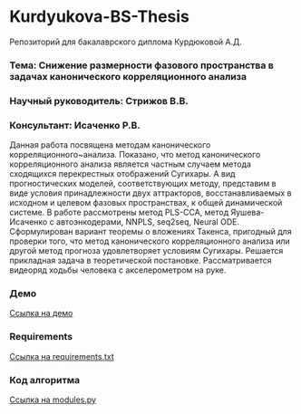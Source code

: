 # Kurdyukova-BS-Thesis
Репозиторий для бакалаврского диплома Курдюковой А.Д.

### Тема: Снижение размерности фазового пространства в задачах канонического корреляционного анализа 

### Научный руководитель: Стрижов В.В.
### Консультант: Исаченко Р.В.

  Данная работа посвящена методам канонического корреляционного~анализа. Показано, что метод канонического корреляционного анализа является частным случаем метода сходящихся перекрестных отображений Сугихары. А вид прогностических моделей, соответствующих методу, представим в виде условия принадлежности двух аттракторов,  восстанавливаемых в исходном и целевом фазовых пространствах, к общей динамической системе. В работе рассмотрены метод PLS-CCA, метод Яушева-Исаченко с автоэнкодерами, NNPLS, seq2seq, Neural ODE. Сформулирован вариант теоремы о вложениях Такенса, пригодный для проверки того, что метод канонического корреляционного анализа или другой метод прогноза удовлетворяет условиям Сугихары. Решается прикладная задача в теоретической постановке. Рассматривается видеоряд ходьбы человека с акселерометром на руке.

### Демо

[Ссылка на демо]()

### Requirements

[Ссылка на requirements.txt]()

### Код алгоритма

[Ссылка на modules.py]()
